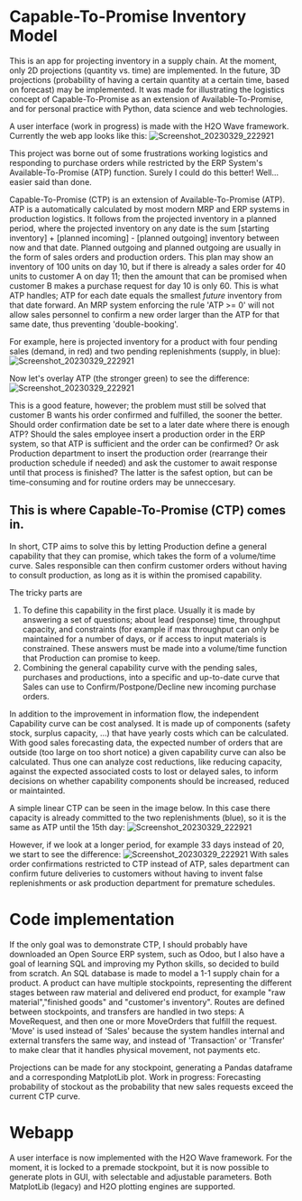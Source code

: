 # Capable-To-Promise Inventory Model

This is an app for projecting inventory in a supply chain. At the moment, only 2D projections (quantity vs. time) are implemented. In the future, 3D projections (probability of having a certain quantity at a certain time, based on forecast) may be implemented. It was made for illustrating the logistics concept of Capable-To-Promise as an extension of Available-To-Promise, and for personal practice with Python, data science and web technologies. 

A user interface (work in progress) is made with the H2O Wave framework. Currently the web app looks like this: 
![Screenshot_20230329_222921](https://user-images.githubusercontent.com/56897399/228826684-beda9b63-697e-4427-9165-4ea42c024f6c.png)


This project was borne out of some frustrations working logistics and responding to purchase orders while restricted by the ERP System's Available-To-Promise (ATP) function. Surely I could do this better! Well... easier said than done. 

Capable-To-Promise (CTP) is an extension of Available-To-Promise (ATP). 
ATP is a automatically calculated by most modern MRP and ERP systems in production logistics. It follows from the projected inventory in a planned period, where the projected inventory on any date is the sum [starting inventory] + [planned incoming] - [planned outgoing] inventory between now and that date. Planned outgoing and planned outgoing are usually in the form of sales orders and production orders. This plan may show an inventory of 100 units  on day 10, but if there is already a sales order for 40 units to customer A on day 11; then the amount that can be promised when customer B makes a purchase request for day 10 is only 60. This is what ATP handles; ATP for each date equals the smallest *future* inventory from that date forward. An MRP system enforcing the rule 'ATP >= 0' will not allow sales personnel to confirm a new order larger than the ATP for that same date, thus preventing 'double-booking'. 

For example, here is projected inventory for a product with four pending sales (demand, in red) and two pending replenishments (supply, in blue): 
![Screenshot_20230329_222921](https://user-images.githubusercontent.com/56897399/228826910-2772e7b1-a27c-492c-b894-878092e6c453.png)


Now let's overlay ATP (the stronger green) to see the difference: 
![Screenshot_20230329_222921](https://user-images.githubusercontent.com/56897399/228661071-a866f3b5-8aff-43cb-87ac-087a61908aba.png)


This is a good feature, however; the problem must still be solved that customer B wants his order confirmed and fulfilled, the sooner the better. Should order confirmation date be set to a later date where there is enough ATP? Should the sales employee insert a production order in the ERP system, so that ATP is sufficient and the order can be confirmed? Or ask Production department to insert the production order (rearrange their production schedule if needed) and ask the customer to await response until that process is finished? The latter is the safest option, but can be time-consuming and for routine orders may be unneccesary. 


## This is where Capable-To-Promise (CTP) comes in. 
In short, CTP aims to solve this by letting Production define a general capability that they can promise, which takes the form of a volume/time curve. Sales responsible can then confirm customer orders without having to consult production, as long as it is within the promised capability. 

The tricky parts are 
1) To define this capability in the first place. Usually it is made by answering a set of questions; about lead (response) time, throughput capacity, and constraints (for example if max throughput can only be maintained for a number of days, or if access to input materials is constrained. These answers must be made into a volume/time function that Production can promise to keep. 
2) Combining the general capability curve with the pending sales, purchases and productions, into a specific and up-to-date curve that Sales can use to Confirm/Postpone/Decline new incoming purchase orders. 

In addition to the improvement in information flow, the independent Capability curve can be cost analysed. It is made up of components (safety stock, surplus capacity, ...) that have yearly costs which can be calculated. With good sales forecasting data, the expected number of orders that are outside (too large on too short notice) a given capability curve can also be calculated. Thus one can analyze cost reductions, like reducing capacity, against the expected associated costs to lost or delayed sales, to inform decisions on whether capability components should be increased, reduced or maintainted. 

A simple linear CTP can be seen in the image below. In this case there capacity is already committed to the two replenishments (blue), so it is the same as ATP until the 15th day: 
![Screenshot_20230329_222921](https://user-images.githubusercontent.com/56897399/228661921-e2788c67-3889-4486-b8f3-6964bc7cb5f8.png)

However, if we look at a longer period, for example 33 days instead of 20, we start to see the difference: 
![Screenshot_20230329_222921](https://user-images.githubusercontent.com/56897399/228662592-36bc6ad3-a15f-4f93-9c4c-693a989c5328.png)
With sales order confirmations restricted to CTP instead of ATP, sales department can confirm future deliveries to customers without having to invent false replenishments or ask production department for premature schedules. 

# Code implementation
If the only goal was to demonstrate CTP, I should probably have downloaded an Open Source ERP system, such as Odoo, but I also have a goal of learning SQL and improving my Python skills, so decided to build from scratch. An SQL database is made to model a 1-1 supply chain for a product. A product can have multiple stockpoints, representing the different stages between raw material and delivered end product, for example "raw material","finished goods" and "customer's inventory". Routes are defined between stockpoints, and transfers are handled in two steps: A MoveRequest, and then one or more MoveOrders that fulfill the request. 'Move' is used instead of 'Sales' because the system handles internal and external transfers the same way, and instead of 'Transaction' or 'Transfer' to make clear that it handles physical movement, not payments etc. 

Projections can be made for any stockpoint, generating a Pandas dataframe and a corresponding MatplotLib plot. Work in progress: Forecasting probability of stockout as the probability that new sales requests exceed the current CTP curve. 

# Webapp 
A user interface is now implemented with the H2O Wave framework. For the moment, it is locked to a premade stockpoint, but it is now possible to generate plots in GUI, with selectable and adjustable parameters. Both MatplotLib (legacy) and H2O plotting engines are supported. 
